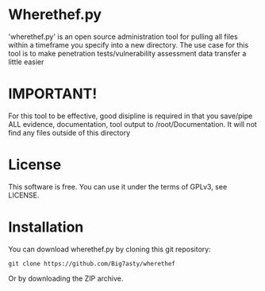 # Wherethef.py

'wherethef.py' is an open source administration tool for pulling all files within a timeframe you specify into a new directory. The use case for this tool is to make penetration tests/vulnerability assessment data transfer a little easier

# IMPORTANT!

For this tool to be effective, good disipline is required in that you save/pipe ALL evidence, documentation, tool output to /root/Documentation. It will not find any files outside of this directory

# License

This software is free. You can use it under the terms of GPLv3, see LICENSE.

# Installation

 You can download wherethef.py by cloning this git repository:

    git clone https://github.com/Big7asty/wherethef

Or by downloading the ZIP archive.
